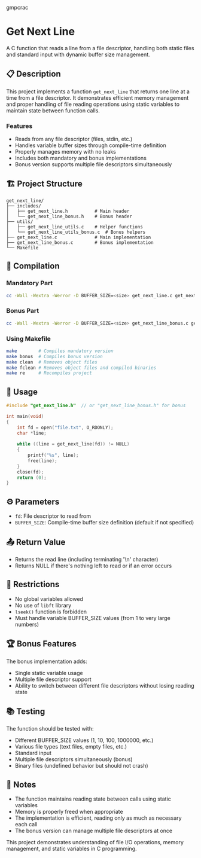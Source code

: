 gmpcrac

# Get Next Line

A C function that reads a line from a file descriptor, handling both static files and standard input with dynamic buffer size management.

## 📋 Description

This project implements a function `get_next_line` that returns one line at a time from a file descriptor. It demonstrates efficient memory management and proper handling of file reading operations using static variables to maintain state between function calls.

### Features
- Reads from any file descriptor (files, stdin, etc.)
- Handles variable buffer sizes through compile-time definition
- Properly manages memory with no leaks
- Includes both mandatory and bonus implementations
- Bonus version supports multiple file descriptors simultaneously

## 🏗️ Project Structure

```
get_next_line/
├── includes/
│   ├── get_next_line.h          # Main header
│   └── get_next_line_bonus.h    # Bonus header
├── utils/
│   ├── get_next_line_utils.c    # Helper functions
│   └── get_next_line_utils_bonus.c  # Bonus helpers
├── get_next_line.c              # Main implementation
├── get_next_line_bonus.c        # Bonus implementation
└── Makefile
```

## 🔧 Compilation

### Mandatory Part
```bash
cc -Wall -Wextra -Werror -D BUFFER_SIZE=<size> get_next_line.c get_next_line_utils.c
```

### Bonus Part
```bash
cc -Wall -Wextra -Werror -D BUFFER_SIZE=<size> get_next_line_bonus.c get_next_line_utils_bonus.c
```

### Using Makefile
```bash
make        # Compiles mandatory version
make bonus  # Compiles bonus version
make clean  # Removes object files
make fclean # Removes object files and compiled binaries
make re     # Recompiles project
```

## 📝 Usage

```c
#include "get_next_line.h"  // or "get_next_line_bonus.h" for bonus

int main(void)
{
    int fd = open("file.txt", O_RDONLY);
    char *line;
    
    while ((line = get_next_line(fd)) != NULL)
    {
        printf("%s", line);
        free(line);
    }
    close(fd);
    return (0);
}
```

## ⚙️ Parameters

- `fd`: File descriptor to read from
- `BUFFER_SIZE`: Compile-time buffer size definition (default if not specified)

## 📤 Return Value

- Returns the read line (including terminating '\n' character)
- Returns NULL if there's nothing left to read or if an error occurs

## 🚫 Restrictions

- No global variables allowed
- No use of `libft` library
- `lseek()` function is forbidden
- Must handle variable BUFFER_SIZE values (from 1 to very large numbers)

## 🏆 Bonus Features

The bonus implementation adds:
- Single static variable usage
- Multiple file descriptor support
- Ability to switch between different file descriptors without losing reading state

## 📚 Testing

The function should be tested with:
- Different BUFFER_SIZE values (1, 10, 100, 1000000, etc.)
- Various file types (text files, empty files, etc.)
- Standard input
- Multiple file descriptors simultaneously (bonus)
- Binary files (undefined behavior but should not crash)

## 📝 Notes

- The function maintains reading state between calls using static variables
- Memory is properly freed when appropriate
- The implementation is efficient, reading only as much as necessary each call
- The bonus version can manage multiple file descriptors at once

This project demonstrates understanding of file I/O operations, memory management, and static variables in C programming.
